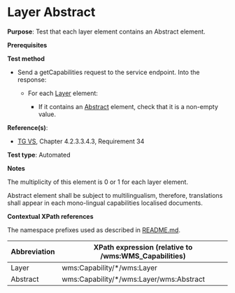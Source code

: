 # Layer Abstract

**Purpose**: Test that each layer element contains an Abstract element.

**Prerequisites**

**Test method**

* Send a getCapabilities request to the service endpoint. Into the response:

  * For each [Layer](#layer) element:

    * If it contains an [Abstract](#abstract) element, check that it is a non-empty value.

**Reference(s)**:
* [TG VS](./README.md#ref_TG_VS), Chapter 4.2.3.3.4.3, Requirement 34

**Test type**: Automated

**Notes**

The multiplicity of this element is 0 or 1 for each layer element.

Abstract element shall be subject to multilingualism, therefore, translations shall appear in each mono-lingual capabilities localised documents.

**Contextual XPath references**

The namespace prefixes used as described in [README.md](./README.md#namespaces).

Abbreviation                                               |  XPath expression (relative to /wms:WMS_Capabilities)
---------------------------------------------------------- | -------------------------------------------------------------------------
Layer <a name="layer"></a> | wms:Capability/*/wms:Layer
Abstract <a name="abstract"></a> | wms:Capability/*/wms:Layer/wms:Abstract

